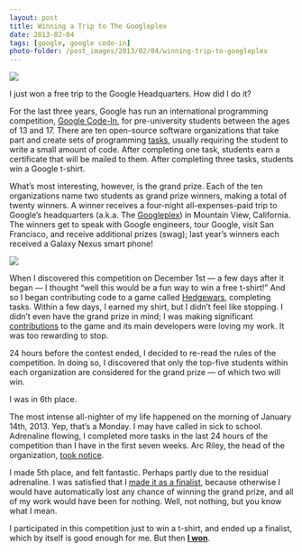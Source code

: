 ```yaml
---
layout: post
title: Winning a Trip to The Googleplex
date: 2013-02-04
tags: [google, google code-in]
photo-folder: /post_images/2013/02/04/winning-trip-to-googleplex
---
```


<div class="image-left">
  <img src="{{page.photo-folder}}/gci.png" />
</div>

I just won a free trip to the Google Headquarters. How did I do it?

For the last three years, Google has run an international programming
competition,
[Google Code-In](https://google-melange.appspot.com/gci/document/show/gci_program/google/gci2012/about_page),
for pre-university students between the ages of 13 and 17. There are ten
open-source software organizations that take part and create sets of
programming [tasks](https://google-melange.appspot.com/gci/tasks/google/gci2012),
usually requiring the student to write a small amount of code. After
completing one task, students earn a certificate that will be mailed to them.
After completing three tasks, students win a Google t-shirt.

What’s most interesting, however, is the grand prize. Each of the ten
organizations name two students as grand prize winners, making a total of
twenty winners. A winner receives a four-night all-expenses-paid trip to
Google’s headquarters (a.k.a. The
[Googleplex](http://en.wikipedia.org/wiki/Googleplex)) in Mountain View,
California. The winners get to speak with Google engineers, tour Google, visit
San Francisco, and receive additional prizes (swag); last year’s winners each
received a Galaxy Nexus smart phone!

<div class="image-right">
  <a href="http://hedgewars.org" target="_blank">
    <img src="{{page.photo-folder}}/hedgewars.png" />
  </a>
</div>

When I discovered this competition on December 1st — a few days after it began
— I thought “well this would be a fun way to win a free t-shirt!” And so I
began contributing code to a game called [Hedgewars](http://hedgewars.org),
completing tasks. Within a few days, I earned my shirt, but I didn’t feel like
stopping. I didn’t even have the grand prize in mind; I was making significant
[contributions](http://hedgewars.org/node/4612) to the game and its main
developers were loving my work. It was too rewarding to stop.
<!-- more -->
24 hours before the contest ended, I decided to re-read the rules of the
competition. In doing so, I discovered that only the top-five students within
each organization are considered for the grand prize — of which two will win.

I was in 6th place.

The most intense all-nighter of my life happened on the morning of January
14th, 2013. Yep, that’s a Monday. I may have called in sick to school.
Adrenaline flowing, I completed more tasks in the last 24 hours of the
competition than I have in the first seven weeks. Arc Riley, the head of the
organization,
[took notice](https://plus.google.com/109741359399131092509/posts/XaryX4jXEdk).

I made 5th place, and felt fantastic. Perhaps partly due to the residual
adrenaline. I was satisfied that I
[made it as a finalist](https://plus.google.com/109741359399131092509/posts/3WxBzWjbF6W),
because otherwise I would have automatically lost any chance of winning the
grand prize, and all of my work would have been for nothing. Well, not
nothing, but you know what I mean.

I participated in this competition just to win a t-shirt, and ended up a
finalist, which by itself is good enough for me. But then
**[I won](http://google-opensource.blogspot.com/2013/02/google-code-in-2012-grand-prize-winners.html)**.

